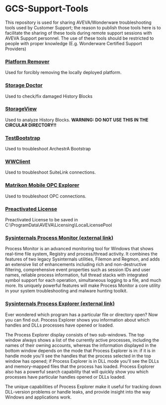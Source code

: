 # GCS-Support-Tools

This repository is used for sharing AVEVA/Wonderware troubleshooting tools used by Customer Support; the reason to publish those tools here is to facilitate the sharing of these tools during remote support sessions with AVEVA Support personnel.
The use of these tools should be restricted to people with proper knowledge (E.g. Wonderware Certified Support Providers)


### <b>[Platform Remover](Platform%20Remover.zip)</b>
Used for forcibly removing the locally deployed platform.

### <b>[Storage Doctor](Storage%20Doctor.zip)</b>
Used to check/fix damaged History Blocks

### <b>[StorageView](StorageView.zip)</b>
Used to analyze History Blocks. <b>WARNING: DO NOT USE THIS IN THE CIRCULAR DIRECTORY!!</b>

### <b>[TestBootstrap](TestBootstrap.zip)</b>
Used to troubleshoot ArchestrA Bootstrap

### <b>[WWClient](WWClient.zip)</b>
Used to troubleshoot SuiteLink connections.

### <b>[Matrikon Mobile OPC Explorer](MobileOPCExplorer.exe)</b>
Used to troubleshoot OPC connections.

### <b>[Preactivated License](PreactivatedLicense.loc)</b>
Preactivated License to be saved in C:\ProgramData\AVEVA\Licensing\LocalLicensePool

### <b>[Sysinternals Process Monitor (external link)](https://download.sysinternals.com/files/ProcessMonitor.zip)</b>
Process Monitor is an advanced monitoring tool for Windows that shows real-time file system, Registry and process/thread activity. It combines the features of two legacy Sysinternals utilities, Filemon and Regmon, and adds an extensive list of enhancements including rich and non-destructive filtering, comprehensive event properties such as session IDs and user names, reliable process information, full thread stacks with integrated symbol support for each operation, simultaneous logging to a file, and much more. Its uniquely powerful features will make Process Monitor a core utility in your system troubleshooting and malware hunting toolkit.

### <b>[Sysinternals Process Explorer (external link)](https://live.sysinternals.com/procexp.exe)</b>
Ever wondered which program has a particular file or directory open? Now you can find out. Process Explorer shows you information about which handles and DLLs processes have opened or loaded.

The Process Explorer display consists of two sub-windows. The top window always shows a list of the currently active processes, including the names of their owning accounts, whereas the information displayed in the bottom window depends on the mode that Process Explorer is in: if it is in handle mode you'll see the handles that the process selected in the top window has opened; if Process Explorer is in DLL mode you'll see the DLLs and memory-mapped files that the process has loaded. Process Explorer also has a powerful search capability that will quickly show you which processes have particular handles opened or DLLs loaded.

The unique capabilities of Process Explorer make it useful for tracking down DLL-version problems or handle leaks, and provide insight into the way Windows and applications work.
